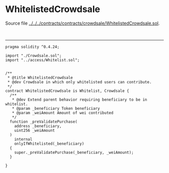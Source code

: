# WhitelistedCrowdsale

Source file [../../../contracts/contracts/crowdsale/WhitelistedCrowdsale.sol](../../../contracts/contracts/crowdsale/WhitelistedCrowdsale.sol).

<br />

<hr />

```solidity
pragma solidity ^0.4.24;

import "./Crowdsale.sol";
import "../access/Whitelist.sol";


/**
 * @title WhitelistedCrowdsale
 * @dev Crowdsale in which only whitelisted users can contribute.
 */
contract WhitelistedCrowdsale is Whitelist, Crowdsale {
  /**
   * @dev Extend parent behavior requiring beneficiary to be in whitelist.
   * @param _beneficiary Token beneficiary
   * @param _weiAmount Amount of wei contributed
   */
  function _preValidatePurchase(
    address _beneficiary,
    uint256 _weiAmount
  )
    internal
    onlyIfWhitelisted(_beneficiary)
  {
    super._preValidatePurchase(_beneficiary, _weiAmount);
  }

}

```
